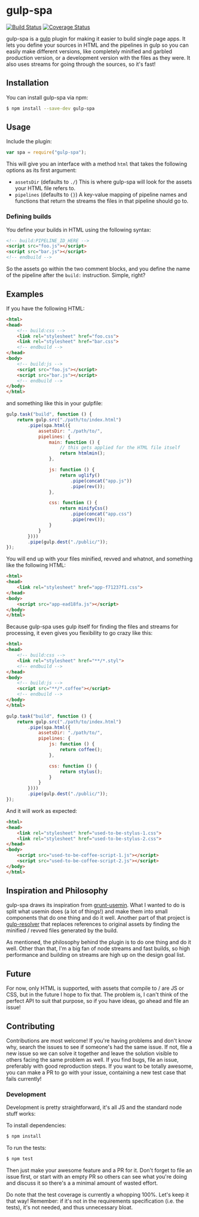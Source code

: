 # gulp-spa

[![Build Status](https://travis-ci.org/jussi-kalliokoski/gulp-spa.svg?branch=master)](https://travis-ci.org/jussi-kalliokoski/gulp-spa)
[![Coverage Status](https://img.shields.io/coveralls/jussi-kalliokoski/gulp-spa.svg)](https://coveralls.io/r/jussi-kalliokoski/gulp-spa)

gulp-spa is a [gulp](http://gulpjs.com/) plugin for making it easier to build single page apps. It lets you define your sources in HTML and the pipelines in gulp so you can easily make different versions, like completely minified and garbled production version, or a development version with the files as they were. It also uses streams for going through the sources, so it's fast!

## Installation

You can install gulp-spa via npm:

```bash
$ npm install --save-dev gulp-spa
```

## Usage

Include the plugin:

```javascript
var spa = require("gulp-spa");
```

This will give you an interface with a method `html` that takes the following options as its first argument:

* `assetsDir` (defaults to `./`) This is where gulp-spa will look for the assets your HTML file refers to.
* `pipelines` (defaults to `{}`) A key-value mapping of pipeline names and functions that return the streams the files in that pipeline should go to.

### Defining builds

You define your builds in HTML using the following syntax:

```html
<!-- build:PIPELINE_ID_HERE -->
<script src="foo.js"></script>
<script src="bar.js"></script>
<!-- endbuild -->
```

So the assets go within the two comment blocks, and you define the name of the pipeline after the `build:` instruction. Simple, right?

## Examples

If you have the following HTML:

```html
<html>
<head>
    <!-- build:css -->
    <link rel="stylesheet" href="foo.css">
    <link rel="stylesheet" href="bar.css">
    <!-- endbuild -->
</head>
<body>
    <!-- build:js -->
    <script src="foo.js"></script>
    <script src="bar.js"></script>
    <!-- endbuild -->
</body>
</html>
```

and something like this in your gulpfile:

```javascript
gulp.task("build", function () {
    return gulp.src("./path/to/index.html")
        .pipe(spa.html({
            assetsDir: "./path/to/",
            pipelines: {
                main: function () {
                    // this gets applied for the HTML file itself
                    return htmlmin();
                },

                js: function () {
                    return uglify()
                        .pipe(concat("app.js"))
                        .pipe(rev());
                },

                css: function () {
                    return minifyCss()
                        .pipe(concat("app.css")
                        .pipe(rev());
                }
            }
        })))
        .pipe(gulp.dest("./public/"));
});
```

You will end up with your files minified, revved and whatnot, and something like the following HTML:

```html
<html>
<head>
    <link rel="stylesheet" href="app-f71237f1.css">
</head>
<body>
    <script src="app-ead18fa.js"></script>
</body>
</html>
```

Because gulp-spa uses gulp itself for finding the files and streams for processing, it even gives you flexibility to go crazy like this:

```html
<html>
<head>
    <!-- build:css -->
    <link rel="stylesheet" href="**/*.styl">
    <!-- endbuild -->
</head>
<body>
    <!-- build:js -->
    <script src="**/*.coffee"></script>
    <!-- endbuild -->
</body>
</html>
```

```javascript
gulp.task("build", function () {
    return gulp.src("./path/to/index.html")
        .pipe(spa.html({
            assetsDir: "./path/to/",
            pipelines: {
                js: function () {
                    return coffee();
                },

                css: function () {
                    return stylus();
                }
            }
        })))
        .pipe(gulp.dest("./public/"));
});
```

And it will work as expected:

```html
<html>
<head>
    <link rel="stylesheet" href="used-to-be-stylus-1.css">
    <link rel="stylesheet" href="used-to-be-stylus-2.css">
</head>
<body>
    <script src="used-to-be-coffee-script-1.js"></script>
    <script src="used-to-be-coffee-script-2.js"></script>
</body>
</html>
```

## Inspiration and Philosophy

gulp-spa draws its inspiration from [grunt-usemin](https://github.com/yeoman/grunt-usemin). What I wanted to do is split what usemin does (a lot of things!) and make them into small components that do one thing and do it well. Another part of that project is [gulp-resolver](https://github.com/jussi-kalliokoski/gulp-resolver) that replaces references to original assets by finding the minified / revved files generated by the build.

As mentioned, the philosophy behind the plugin is to do one thing and do it well. Other than that, I'm a big fan of node streams and fast builds, so high performance and building on streams are high up on the design goal list.

## Future

For now, only HTML is supported, with assets that compile to / are JS or CSS, but in the future I hope to fix that. The problem is, I can't think of the perfect API to suit that purpose, so if you have ideas, go ahead and file an issue!

## Contributing

Contributions are most welcome! If you're having problems and don't know why, search the issues to see if someone's had the same issue. If not, file a new issue so we can solve it together and leave the solution visible to others facing the same problem as well. If you find bugs, file an issue, preferably with good reproduction steps. If you want to be totally awesome, you can make a PR to go with your issue, containing a new test case that fails currently!

### Development

Development is pretty straightforward, it's all JS and the standard node stuff works:

To install dependencies:

```bash
$ npm install
```

To run the tests:

```bash
$ npm test
```

Then just make your awesome feature and a PR for it. Don't forget to file an issue first, or start with an empty PR so others can see what you're doing and discuss it so there's a a minimal amount of wasted effort.

Do note that the test coverage is currently a whopping 100%. Let's keep it that way! Remember: if it's not in the requirements specification (i.e. the tests), it's not needed, and thus unnecessary bloat.
